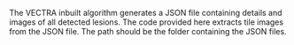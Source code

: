 The VECTRA inbuilt algorithm generates a JSON file containing details and images of all detected lesions.
The code provided here extracts tile images from the JSON file.
The path should be the folder containing the JSON files.
